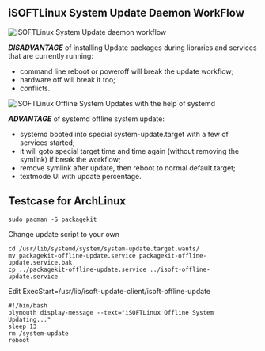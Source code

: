 ## iSOFTLinux System Update Daemon WorkFlow

![iSOFTLinux System Update daemon workflow](https://raw.github.com/isoft-linux/isoft-update-client/master/daemon/flow1.png)

***DISADVANTAGE*** of installing Update packages during libraries and services that are currently running:

* command line reboot or poweroff will break the update workflow;
* hardware off will break it too;
* conflicts.

![iSOFTLinux Offline System Updates with the help of systemd](https://raw.github.com/isoft-linux/isoft-update-client/master/daemon/flow2.png)

***ADVANTAGE*** of systemd offline system update:
* systemd booted into special system-update.target with a few of services started;
* it will goto special target time and time again (without removing the symlink) if break the workflow;
* remove symlink after update, then reboot to normal default.target;
* textmode UI with update percentage.

## Testcase for ArchLinux

```
sudo pacman -S packagekit
```

Change update script to your own
```
cd /usr/lib/systemd/system/system-update.target.wants/
mv packagekit-offline-update.service packagekit-offline-update.service.bak
cp ../packagekit-offline-update.service ../isoft-offline-update.service
```

Edit ExecStart=/usr/lib/isoft-update-client/isoft-offline-update

```
#!/bin/bash 
plymouth display-message --text="iSOFTLinux Offline System Updating..."
sleep 13
rm /system-update
reboot
```
